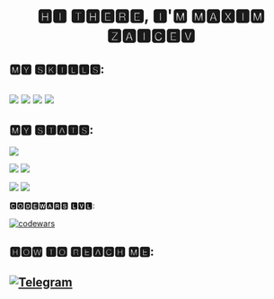 <h1 align="center">🅷🅸 🆃🅷🅴🆁🅴, 🅸'🅼 🅼🅰🆇🅸🅼 🆉🅰🅸🅲🅴🆅</h1>

<h2>🅼🆈 🆂🅺🅸🅻🅻🆂:<h2>
<img src="https://img.shields.io/badge/html5-%23E34F26.svg?style=for-the-badge&logo=html5&logoColor=white"> 
<img src="https://img.shields.io/badge/css3-%231572B6.svg?style=for-the-badge&logo=css3&logoColor=white">
<img src="https://img.shields.io/badge/javascript-%23323330.svg?style=for-the-badge&logo=javascript&logoColor=%23F7DF1E">
<img src="https://img.shields.io/badge/react-%2320232a.svg?style=for-the-badge&logo=react&logoColor=%2361DAFB">

<h2>🅼🆈 🆂🆃🅰🆃🆂:</h2>

![](https://github-profile-summary-cards.vercel.app/api/cards/profile-details?username=maksimzaycevekt&theme=codeSTACKr)

![](https://github-profile-summary-cards.vercel.app/api/cards/most-commit-language?username=maksimzaycevekt&theme=codeSTACKr) ![](https://github-profile-summary-cards.vercel.app/api/cards/repos-per-language?username=maksimzaycevekt&theme=codeSTACKr)

![](https://github-profile-summary-cards.vercel.app/api/cards/stats?username=maksimzaycevekt&theme=codeSTACKr) ![](http://github-profile-summary-cards.vercel.app/api/cards/productive-time?username=maksimzaycevekt&theme=codeSTACKr&utcOffset=8)

🅲🅾🅳🅴🆆🅰🆁🆂 🅻🆅🅻:

[![codewars](https://www.codewars.com/users/mazaitsevekt/badges/large)](https://www.codewars.com/users/mazaitsevekt)

<h2>🅷🅾🆆 🆃🅾 🆁🅴🅰🅲🅷 🅼🅴:<h2>

<a href="https://t.me/zaitsevm1996">![Telegram](https://img.shields.io/badge/Telegram-2CA5E0?style=for-the-badge&logo=telegram&logoColor=white)</a>
